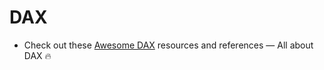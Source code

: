# DAX
* Check out these [Awesome DAX](https://github.com/NajiElKotob/Awesome-DAX) resources and references — All about DAX 🔥
